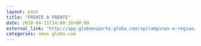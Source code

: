 ```yaml
---
layout: post
title: "FRENTE A FRENTE"
date: 2018-04-11T14:00:18+00:00
external_link: "http://app.globoesporte.globo.com/sp/campinas-e-regiao/fizemos-8-afirmacoes-sobre-guarani-e-ponte-na-serie-b-verdade-ou-mentira/"
categories: news globo.com
---
```

